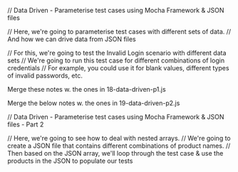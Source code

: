 // Data Driven - Parameterise test cases using Mocha Framework & JSON files

// Here, we're going to parameterise test cases with different sets of data.
// And how we can drive data from JSON files

// For this, we're going to test the Invalid Login scenario with different data sets
// We're going to run this test case for different combinations of login credentials
// For example, you could use it for blank values, different types of invalid passwords, etc.

Merge these notes w. the ones in 18-data-driven-p1.js

Merge the below notes w. the ones in 19-data-driven-p2.js

// Data Driven - Parameterise test cases using Mocha Framework & JSON files - Part 2

// Here, we're going to see how to deal with nested arrays.
// We're going to create a JSON file that contains different combinations of product names.
// Then based on the JSON array, we'll loop through the test case & use the products in the JSON to populate our tests
